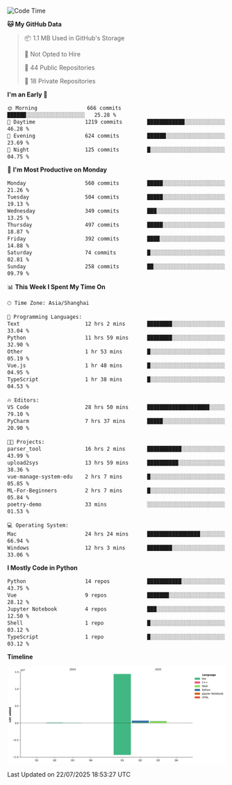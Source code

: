 <!--START_SECTION:waka-->
![Code Time](http://img.shields.io/badge/Code%20Time-563%20hrs%2013%20mins-blue)

**🐱 My GitHub Data** 

> 📦 1.1 MB Used in GitHub's Storage 
 > 
> 🚫 Not Opted to Hire
 > 
> 📜 44 Public Repositories 
 > 
> 🔑 18 Private Repositories 
 > 
**I'm an Early 🐤** 

```text
🌞 Morning                666 commits         ██████░░░░░░░░░░░░░░░░░░░   25.28 % 
🌆 Daytime                1219 commits        ████████████░░░░░░░░░░░░░   46.28 % 
🌃 Evening                624 commits         ██████░░░░░░░░░░░░░░░░░░░   23.69 % 
🌙 Night                  125 commits         █░░░░░░░░░░░░░░░░░░░░░░░░   04.75 % 
```
📅 **I'm Most Productive on Monday** 

```text
Monday                   560 commits         █████░░░░░░░░░░░░░░░░░░░░   21.26 % 
Tuesday                  504 commits         █████░░░░░░░░░░░░░░░░░░░░   19.13 % 
Wednesday                349 commits         ███░░░░░░░░░░░░░░░░░░░░░░   13.25 % 
Thursday                 497 commits         █████░░░░░░░░░░░░░░░░░░░░   18.87 % 
Friday                   392 commits         ████░░░░░░░░░░░░░░░░░░░░░   14.88 % 
Saturday                 74 commits          █░░░░░░░░░░░░░░░░░░░░░░░░   02.81 % 
Sunday                   258 commits         ██░░░░░░░░░░░░░░░░░░░░░░░   09.79 % 
```


📊 **This Week I Spent My Time On** 

```text
🕑︎ Time Zone: Asia/Shanghai

💬 Programming Languages: 
Text                     12 hrs 2 mins       ████████░░░░░░░░░░░░░░░░░   33.04 % 
Python                   11 hrs 59 mins      ████████░░░░░░░░░░░░░░░░░   32.90 % 
Other                    1 hr 53 mins        █░░░░░░░░░░░░░░░░░░░░░░░░   05.19 % 
Vue.js                   1 hr 48 mins        █░░░░░░░░░░░░░░░░░░░░░░░░   04.95 % 
TypeScript               1 hr 38 mins        █░░░░░░░░░░░░░░░░░░░░░░░░   04.53 % 

🔥 Editors: 
VS Code                  28 hrs 50 mins      ████████████████████░░░░░   79.10 % 
PyCharm                  7 hrs 37 mins       █████░░░░░░░░░░░░░░░░░░░░   20.90 % 

🐱‍💻 Projects: 
parser_tool              16 hrs 2 mins       ███████████░░░░░░░░░░░░░░   43.99 % 
upload2sys               13 hrs 59 mins      ██████████░░░░░░░░░░░░░░░   38.36 % 
vue-manage-system-edu    2 hrs 7 mins        █░░░░░░░░░░░░░░░░░░░░░░░░   05.85 % 
ML-For-Beginners         2 hrs 7 mins        █░░░░░░░░░░░░░░░░░░░░░░░░   05.84 % 
poetry-demo              33 mins             ░░░░░░░░░░░░░░░░░░░░░░░░░   01.53 % 

💻 Operating System: 
Mac                      24 hrs 24 mins      █████████████████░░░░░░░░   66.94 % 
Windows                  12 hrs 3 mins       ████████░░░░░░░░░░░░░░░░░   33.06 % 
```

**I Mostly Code in Python** 

```text
Python                   14 repos            ███████████░░░░░░░░░░░░░░   43.75 % 
Vue                      9 repos             ███████░░░░░░░░░░░░░░░░░░   28.12 % 
Jupyter Notebook         4 repos             ███░░░░░░░░░░░░░░░░░░░░░░   12.50 % 
Shell                    1 repo              █░░░░░░░░░░░░░░░░░░░░░░░░   03.12 % 
TypeScript               1 repo              █░░░░░░░░░░░░░░░░░░░░░░░░   03.12 % 
```



**Timeline**

![Lines of Code chart](https://raw.githubusercontent.com/White1943/White1943/main/assets/bar_graph.png)


 Last Updated on 22/07/2025 18:53:27 UTC
<!--END_SECTION:waka-->
